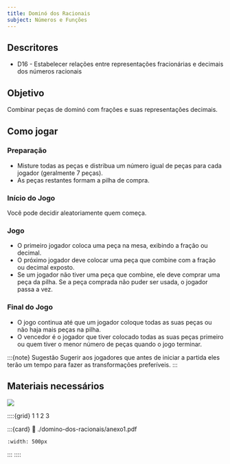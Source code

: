 ```yaml
---
title: Dominó dos Racionais
subject: Números e Funções
---
```


## Descritores

* D16 - Estabelecer relações entre representações fracionárias e decimais dos números racionais

## Objetivo

Combinar peças de dominó com frações e suas representações
decimais.

## Como jogar

### Preparação

* Misture todas as peças e distribua um número igual de peças para cada jogador (geralmente 7 peças).
* As peças restantes formam a pilha de compra.

### Início do Jogo

Você pode decidir aleatoriamente quem começa.

### Jogo

* O primeiro jogador coloca uma peça na mesa, exibindo a fração ou decimal.
* O próximo jogador deve colocar uma peça que combine com a fração ou decimal exposto.
* Se um jogador não tiver uma peça que combine, ele deve comprar uma peça da pilha. Se a peça comprada não puder ser usada, o jogador passa a vez.

### Final do Jogo

* O jogo continua até que um jogador coloque todas as suas peças ou não haja mais peças na pilha.
* O vencedor é o jogador que tiver colocado todas as suas peças primeiro ou quem tiver o menor número de peças quando o jogo terminar.

:::{note} Sugestão
Sugerir aos jogadores que antes de iniciar a partida eles terão um tempo para fazer as transformações preferíveis.
:::

## Materiais necessários

[![](https://badgen.net/badge/Download/ZIP)](./domino-dos-racionais/tudo.zip)

::::{grid} 1 1 2 3

:::{card}
:link: ./domino-dos-racionais/anexo1.pdf
```{image} ./domino-dos-racionais/anexo1.png
:width: 500px
```
:::
::::